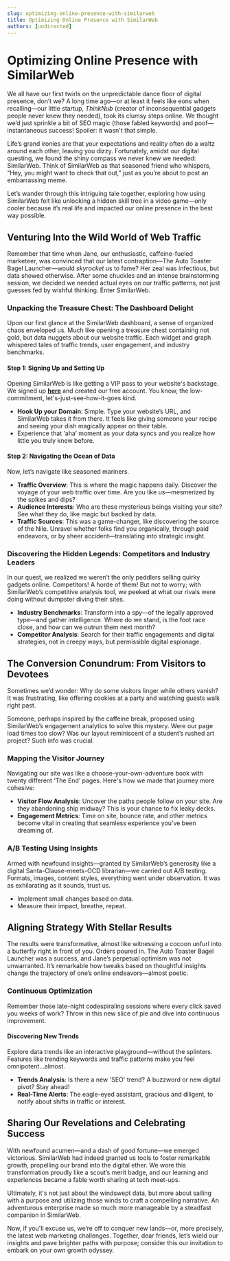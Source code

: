 ```yaml
---
slug: optimizing-online-presence-with-similarweb
title: Optimizing Online Presence with SimilarWeb
authors: [undirected]
---
```



# Optimizing Online Presence with SimilarWeb

We all have our first twirls on the unpredictable dance floor of digital presence, don’t we? A long time ago—or at least it feels like eons when recalling—our little startup, *ThinkNub* (creator of inconsequential gadgets people never knew they needed), took its clumsy steps online. We thought we’d just sprinkle a bit of SEO magic (those fabled keywords) and poof—instantaneous success! Spoiler: it wasn't that simple.

Life’s grand ironies are that your expectations and reality often do a waltz around each other, leaving you dizzy. Fortunately, amidst our digital questing, we found the shiny compass we never knew we needed: SimilarWeb. Think of SimilarWeb as that seasoned friend who whispers, “Hey, you might want to check that out,” just as you’re about to post an embarrassing meme.

Let’s wander through this intriguing tale together, exploring how using SimilarWeb felt like unlocking a hidden skill tree in a video game—only cooler because it’s real life and impacted our online presence in the best way possible.

## Venturing Into the Wild World of Web Traffic

Remember that time when Jane, our enthusiastic, caffeine-fueled marketeer, was convinced that our latest contraption—The Auto Toaster Bagel Launcher—would *skyrocket* us to fame? Her zeal was infectious, but data showed otherwise. After some chuckles and an intense brainstorming session, we decided we needed actual eyes on our traffic patterns, not just guesses fed by wishful thinking. Enter SimilarWeb.

### Unpacking the Treasure Chest: The Dashboard Delight

Upon our first glance at the SimilarWeb dashboard, a sense of organized chaos enveloped us. Much like opening a treasure chest containing not gold, but data nuggets about our website traffic. Each widget and graph whispered tales of traffic trends, user engagement, and industry benchmarks.

#### Step 1: Signing Up and Setting Up

Opening SimilarWeb is like getting a VIP pass to your website's backstage. We signed up **[here](https://account.similarweb.com/register)** and created our free account. You know, the low-commitment, let's-just-see-how-it-goes kind.

- **Hook Up your Domain**: Simple. Type your website’s URL, and SimilarWeb takes it from there. It feels like giving someone your recipe and seeing your dish magically appear on their table.
- Experience that ‘aha’ moment as your data syncs and you realize how little you truly knew before.

#### Step 2: Navigating the Ocean of Data

Now, let’s navigate like seasoned mariners.

- **Traffic Overview**: This is where the magic happens daily. Discover the voyage of your web traffic over time. Are you like us—mesmerized by the spikes and dips?
- **Audience Interests**: Who are these mysterious beings visiting your site? See what they do, like magic but backed by data.
- **Traffic Sources**: This was a game-changer, like discovering the source of the Nile. Unravel whether folks find you organically, through paid endeavors, or by sheer accident—translating into strategic insight.

### Discovering the Hidden Legends: Competitors and Industry Leaders

In our quest, we realized we weren’t the only peddlers selling quirky gadgets online. Competitors! A horde of them! But not to worry; with SimilarWeb’s competitive analysis tool, we peeked at what our rivals were doing without dumpster diving their sites.

- **Industry Benchmarks**: Transform into a spy—of the legally approved type—and gather intelligence. Where do we stand, is the foot race close, and how can we outrun them next month?
- **Competitor Analysis**: Search for their traffic engagements and digital strategies, not in creepy ways, but permissible digital espionage.

## The Conversion Conundrum: From Visitors to Devotees

Sometimes we’d wonder: Why do some visitors linger while others vanish? It was frustrating, like offering cookies at a party and watching guests walk right past.

Someone, perhaps inspired by the caffeine break, proposed using SimilarWeb’s engagement analytics to solve this mystery. Were our page load times too slow? Was our layout reminiscent of a student’s rushed art project? Such info was crucial.

### Mapping the Visitor Journey

Navigating our site was like a choose-your-own-adventure book with twenty different ‘The End’ pages. Here's how we made that journey more cohesive:

- **Visitor Flow Analysis**: Uncover the paths people follow on your site. Are they abandoning ship midway? This is your chance to fix leaky decks.
- **Engagement Metrics**: Time on site, bounce rate, and other metrics become vital in creating that seamless experience you’ve been dreaming of.

### A/B Testing Using Insights

Armed with newfound insights—granted by SimilarWeb’s generosity like a digital Santa-Clause-meets-OCD librarian—we carried out A/B testing. Formats, images, content styles, everything went under observation. It was as exhilarating as it sounds, trust us.

- Implement small changes based on data.
- Measure their impact, breathe, repeat.

## Aligning Strategy With Stellar Results

The results were transformative, almost like witnessing a cocoon unfurl into a butterfly right in front of you. Orders poured in. The Auto Toaster Bagel Launcher was a success, and Jane’s perpetual optimism was not unwarranted. It’s remarkable how tweaks based on thoughtful insights change the trajectory of one’s online endeavors—almost poetic.

### Continuous Optimization

Remember those late-night codespiraling sessions where every click saved you weeks of work? Throw in this new slice of pie and dive into continuous improvement.

#### Discovering New Trends

Explore data trends like an interactive playground—without the splinters. Features like trending keywords and traffic patterns make you feel omnipotent…almost.

- **Trends Analysis**: Is there a new 'SEO' trend? A buzzword or new digital pivot? Stay ahead!
- **Real-Time Alerts**: The eagle-eyed assistant, gracious and diligent, to notify about shifts in traffic or interest.

## Sharing Our Revelations and Celebrating Success

With newfound acumen—and a dash of good fortune—we emerged victorious. SimilarWeb had indeed granted us tools to foster remarkable growth, propelling our brand into the digital ether. We wore this transformation proudly like a scout’s merit badge, and our learning and experiences became a fable worth sharing at tech meet-ups.

Ultimately, it's not just about the windswept data, but more about sailing with a purpose and utilizing those winds to craft a compelling narrative. An adventurous enterprise made so much more manageable by a steadfast companion in SimilarWeb.

Now, if you'll excuse us, we’re off to conquer new lands—or, more precisely, the latest web marketing challenges. Together, dear friends, let’s wield our insights and pave brighter paths with purpose; consider this our invitation to embark on your own growth odyssey.
